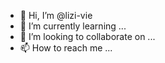 - 👋 Hi, I’m @lizi-vie
- 🌱 I’m currently learning ...
- 💞️ I’m looking to collaborate on ...
- 📫 How to reach me ...

